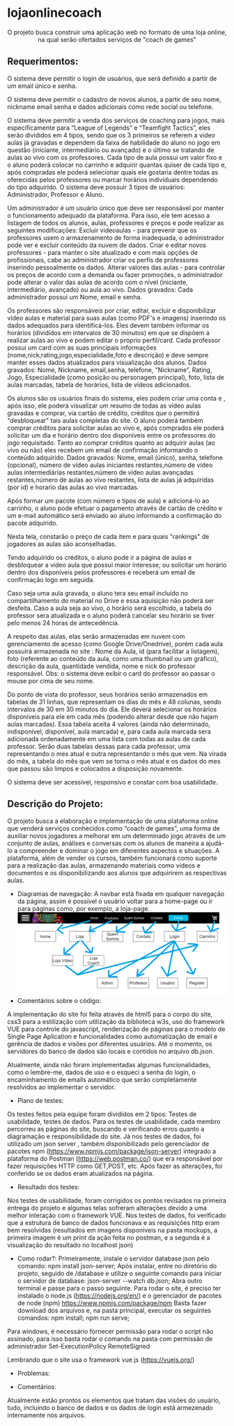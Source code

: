 # lojaonlinecoach
<p align="center">O projeto busca construir uma aplicação web no formato de uma loja online, na qual serão ofertados serviços de "coach de games"</p>

## Requerimentos:

O sistema deve permitir o login de usuários, que será definido a partir de um email único e senha.

O sistema deve permitir o cadastro de novos alunos, a partir de seu nome, nickname email senha e dados adicionais como rede social ou telefone. 

O sistema deve permitir a venda dos serviços de coaching para jogos, mais especificamente para “League of Legends” e “Teamfight Tactics”, eles serão divididos em 4 tipos, sendo que os 3 primeiros se referem a vídeo aulas já gravadas e dependem da faixa de habilidade do aluno no jogo em questão (iniciante, intermediário ou avançado) e o último se tratando de aulas ao vivo com os professores. Cada tipo de aula possui um valor fixo e o aluno poderá colocar no carrinho e adquirir quantas quiser de cada tipo e, após compradas ele poderá selecionar quais ele gostaria dentre todas as oferecidas pelos professores ou marcar horários individuais dependendo do tipo adquirido.
O sistema deve possuir 3 tipos de usuários: Administrador, Professor e Aluno.

Um administrador é um usuário único  que deve ser responsável por manter o funcionamento adequado da plataforma. Para isso, ele tem acesso a listagem de todos os alunos, aulas, professores e preços e pode realizar as seguintes modificações:
Excluir videoaulas - para prevenir que os professores usem o armazenamento de forma inadequada, o administrador pode ver e excluir conteúdo da nuvem de dados.
Criar e editar novos professores - para manter o site atualizado e com mais opções de profissionais, cabe ao administrador criar os perfis de professores inserindo pessoalmente os dados.
Alterar valores das aulas - para controlar os preços de acordo com a demanda ou fazer promoções, o administrador pode alterar o valor das aulas de acordo com o nível (iniciante, intermediário, avançado) ou aula ao vivo.
Dados gravados:  Cada administrador possui um Nome, email e senha.

Os professores são responsáveis por criar, editar, excluir e disponibilizar vídeo aulas e material para suas aulas (como PDF's e imagens) inserindo os dados adequados para identificá-los. Eles devem também informar os horários (divididos em intervalos de 30 minutos) em que se dispõem a realizar aulas ao vivo e podem editar o próprio perfil/card. Cada professor possui um card com as suas principais informações (nome,nick,rating,jogo,especialidade,foto e descrição) e deve sempre manter esses dados atualizados para visualização dos alunos. 
Dados gravados: Nome, Nickname,  email,senha, telefone, ”Nickname”, Rating, Jogo, Especialidade (como posição ou personagem principal), foto, lista de aulas marcadas, tabela de horários, lista de vídeos adicionados.

Os alunos são os usuários finais do sistema, eles podem criar uma conta e , após isso, ele poderá visualizar um resumo de todas as vídeo aulas gravadas e comprar, via cartão de crédito, créditos que o permitirá "desbloquear" tais aulas completas do site. O aluno poderá também comprar créditos para solicitar aulas ao vivo e, após comprados ele poderá solicitar um dia e horário dentro dos disponíveis entre os professores do jogo requisitado.
Tanto ao comprar créditos quanto ao adquirir aulas (ao vivo ou não) eles recebem um email de confirmação informando o conteúdo adquirido.
Dados gravados: Nome, email (único), senha, telefone (opcional), número de vídeo aulas iniciantes restantes,número de vídeo aulas intermediárias restantes,número de vídeo aulas avançadas restantes,número de aulas ao vivo restantes,
lista de aulas já adquiridas (por id) e horario das aulas ao vivo marcadas.
 
Após formar um pacote (com número e tipos de aula) e adicioná-lo ao carrinho, o aluno pode efetuar o pagamento através de cartão de crédito e um e-mail automático será enviado ao aluno informando a confirmação do pacote adquirido.
 
Nesta tela, constarão o preço de cada item e para quais "rankings" de jogadores as aulas são aconselhadas.
 
Tendo adquirido os créditos, o aluno pode ir a página de aulas e desbloquear a vídeo aula que possui maior interesse, ou solicitar um horário dentro dos disponíveis pelos professores e receberá um email de confirmação logo em seguida.
 
Caso seja uma aula gravada, o aluno tera seu email incluido no compartilhamento do material no Drive e essa aquisição não poderá ser desfeita. Caso a aula seja ao vivo, o horário será escolhido, a tabela do professor sera atualizada e o aluno poderá cancelar seu horário se tiver pelo menos 24 horas de antecedência. 
 
A respeito das aulas, elas serão  armazenadas em nuvem com gerenciamento de acesso (como Google Drive/Onedrive), porém cada aula possuirá armazenada no site :
Nome da Aula, id (para facilitar a listagem), foto (referente ao conteúdo da aula, como uma thumbnail ou um gráfico), descrição da aula, quantidade vendida, nome e nick do professor responsável.  Obs: o sistema deve exibir o card do professor ao passar o mouse por cima de seu nome. 
 
Do ponto de vista do professor, seus horários serão armazenados em tabelas de 31 linhas, que representam os dias do mês e 48 colunas, sendo intervalos de 30 em 30 minutos do dia. Ele deverá selecionar os horários disponíveis para ele em cada mês (podendo alterar desde que não hajam aulas marcadas). Essa tabela aceita 4 valores (ainda não determinado, indisponível, disponível, aula marcada) e, para cada aula marcada sera adicionada ordenadamente em uma lista com todas as aulas de cada professor. Serão duas tabelas dessas para cada professor, uma representando o mes atual e outra representando o mês que vem. Na virada do mês, a tabela do mês que vem se torna o mês atual e os dados do mes que passou são limpos e colocados a disposição novamente.
 
O sistema deve ser acessível, responsivo e constar com boa usabilidade.

## Descrição do Projeto:

O projeto busca a elaboração e implementação de uma plataforma online que venderá serviços conhecidos como “coach de games”, uma forma de auxiliar novos jogadores a melhorar em um determinado jogo através de um conjunto de aulas, análises e conversas com os alunos de maneira a ajudá-lo a compreender e dominar o jogo em diferentes aspectos e situações.
A plataforma, além de vender os cursos, também funcionará como suporte para a realização das aulas, armazenando materiais como vídeos e documentos e os disponibilizando aos alunos que adquirirem as respectivas aulas.

* Diagramas de navegação:
A navbar está fixada em qualquer navegação da página, assim é possível o usuário voltar para a home-page ou ir para páginas como, por exemplo, a loja-page.
![alt text](https://github.com/NathanTBP/lojaonlinecoach/blob/main/navdiagram.png?raw=true)
* Comentários sobre o código:

A implementação do site foi feita através de html5 para o corpo do site, css3 para a estilização com utilização da biblioteca w3s, uso do framework VUE para controle do javascript, 
renderização de páginas para o modelo de Single Page Aplication e funcionalidades como automatização de email e gerência de dados e visões por diferentes usuários. 
Até o momento, os servidores do banco de dados são locais e contidos no arquivo db.json.

Atualmente, ainda não foram implementadas algumas funcionalidades, como o lembre-me, dados de uso e o esqueci a senha do login, o encaminhamento de emails automático que serão completamente resolvidos ao implementar o servidor.

* Plano de testes:

Os testes feitos pela equipe foram divididos em 2 tipos: Testes de usabilidade, testes de dados.
Para os testes de usabilidade, cada membro percorreu as páginas do site, buscando e verificando erros quanto a diagramação e responsibilidade do site.
Já nos testes de dados, foi utilizado um json server , também disponibilizado pelo gerenciador de pacotes npm (https://www.npmjs.com/package/json-server) integrado a 
plataforma do Postman (https://web.postman.co/) que era responsável por fazer requisições HTTP como GET,POST, etc. Após fazer as alterações, foi conferido se os dados eram 
atualizados na página.

* Resultado dos testes:

Nos testes de usabilidade, foram corrigidos os pontos revisados na primeira entrega do projeto e algumas telas sofreram alterações devido a uma melhor interação com o framework VUE.
Nos testes de dados, foi verificado que a estrutura de banco de dados funcionava e as requisições http eram bem resolvidas (resultados em imagens disponíveis na pasta mockups, 
a primeira imagem é um print da ação feita no postman, e a segunda é a visualização do resultado no localhost json)

* Como rodar?:
Primeiramente, instale o servidor database json pelo comando:
npm install json-server;
Após instalar, entre no diretório do projeto, seguido de /database e utilize o seguinte comando para iniciar o servidor de database:
json-server --watch db.json;
Abra outro terminal e passe para o passo seguinte.
Para rodar o site, é preciso ter instalado o node.js (https://nodejs.org/en/) e o gerenciador de pacotes de node (npm) https://www.npmjs.com/package/npm
Basta fazer download dos arquivos e, na pasta principal, executar os seguintes comandos:
npm install;
npm run serve;

Para windows, é necessário fornecer permissão para rodar o script não assinado, para isso basta rodar o comando na pasta com permissão de administrador
Set-ExecutionPolicy RemoteSigned

Lembrando que o site usa o framework vue.js (https://vuejs.org/)

* Problemas:


* Comentários:

Atualmente estão prontos os elementos que tratam das visões do usuário, tudo, incluindo o banco de dados e os dados de login está armezenado internamente nos arquivos.
